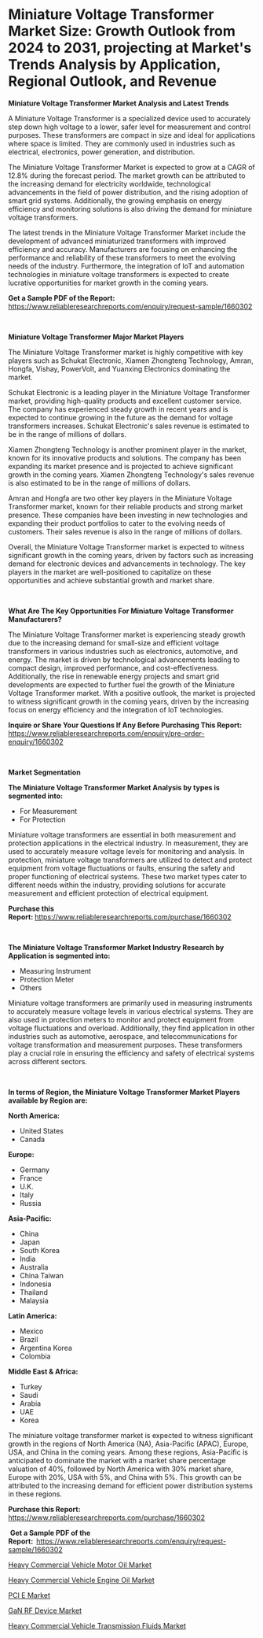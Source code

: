 <p><h1>Miniature Voltage Transformer Market Size: Growth Outlook from 2024 to 2031, projecting at Market's Trends Analysis by Application, Regional Outlook, and Revenue</h1></p><p><strong>Miniature Voltage Transformer Market Analysis and Latest Trends</strong></p>
<p><p>A Miniature Voltage Transformer is a specialized device used to accurately step down high voltage to a lower, safer level for measurement and control purposes. These transformers are compact in size and ideal for applications where space is limited. They are commonly used in industries such as electrical, electronics, power generation, and distribution.</p><p>The Miniature Voltage Transformer Market is expected to grow at a CAGR of 12.8% during the forecast period. The market growth can be attributed to the increasing demand for electricity worldwide, technological advancements in the field of power distribution, and the rising adoption of smart grid systems. Additionally, the growing emphasis on energy efficiency and monitoring solutions is also driving the demand for miniature voltage transformers.</p><p>The latest trends in the Miniature Voltage Transformer Market include the development of advanced miniaturized transformers with improved efficiency and accuracy. Manufacturers are focusing on enhancing the performance and reliability of these transformers to meet the evolving needs of the industry. Furthermore, the integration of IoT and automation technologies in miniature voltage transformers is expected to create lucrative opportunities for market growth in the coming years.</p></p>
<p><strong>Get a Sample PDF of the Report:&nbsp;</strong> <a href="https://www.reliableresearchreports.com/enquiry/request-sample/1660302">https://www.reliableresearchreports.com/enquiry/request-sample/1660302</a></p>
<p>&nbsp;</p>
<p><strong>Miniature Voltage Transformer Major Market Players</strong></p>
<p><p>The Miniature Voltage Transformer market is highly competitive with key players such as Schukat Electronic, Xiamen Zhongteng Technology, Amran, Hongfa, Vishay, PowerVolt, and Yuanxing Electronics dominating the market. </p><p>Schukat Electronic is a leading player in the Miniature Voltage Transformer market, providing high-quality products and excellent customer service. The company has experienced steady growth in recent years and is expected to continue growing in the future as the demand for voltage transformers increases. Schukat Electronic's sales revenue is estimated to be in the range of millions of dollars.</p><p>Xiamen Zhongteng Technology is another prominent player in the market, known for its innovative products and solutions. The company has been expanding its market presence and is projected to achieve significant growth in the coming years. Xiamen Zhongteng Technology's sales revenue is also estimated to be in the range of millions of dollars.</p><p>Amran and Hongfa are two other key players in the Miniature Voltage Transformer market, known for their reliable products and strong market presence. These companies have been investing in new technologies and expanding their product portfolios to cater to the evolving needs of customers. Their sales revenue is also in the range of millions of dollars.</p><p>Overall, the Miniature Voltage Transformer market is expected to witness significant growth in the coming years, driven by factors such as increasing demand for electronic devices and advancements in technology. The key players in the market are well-positioned to capitalize on these opportunities and achieve substantial growth and market share.</p></p>
<p>&nbsp;</p>
<p><strong>What Are The Key Opportunities For Miniature Voltage Transformer Manufacturers?</strong></p>
<p><p>The Miniature Voltage Transformer market is experiencing steady growth due to the increasing demand for small-size and efficient voltage transformers in various industries such as electronics, automotive, and energy. The market is driven by technological advancements leading to compact design, improved performance, and cost-effectiveness. Additionally, the rise in renewable energy projects and smart grid developments are expected to further fuel the growth of the Miniature Voltage Transformer market. With a positive outlook, the market is projected to witness significant growth in the coming years, driven by the increasing focus on energy efficiency and the integration of IoT technologies.</p></p>
<p><strong>Inquire or Share Your Questions If Any Before Purchasing This Report:</strong> <a href="https://www.reliableresearchreports.com/enquiry/pre-order-enquiry/1660302">https://www.reliableresearchreports.com/enquiry/pre-order-enquiry/1660302</a></p>
<p>&nbsp;</p>
<p><strong>Market Segmentation</strong></p>
<p><strong>The Miniature Voltage Transformer Market Analysis by types is segmented into:</strong></p>
<p><ul><li>For Measurement</li><li>For Protection</li></ul></p>
<p><p>Miniature voltage transformers are essential in both measurement and protection applications in the electrical industry. In measurement, they are used to accurately measure voltage levels for monitoring and analysis. In protection, miniature voltage transformers are utilized to detect and protect equipment from voltage fluctuations or faults, ensuring the safety and proper functioning of electrical systems. These two market types cater to different needs within the industry, providing solutions for accurate measurement and efficient protection of electrical equipment.</p></p>
<p><strong>Purchase this Report:&nbsp;</strong><a href="https://www.reliableresearchreports.com/purchase/1660302">https://www.reliableresearchreports.com/purchase/1660302</a></p>
<p>&nbsp;</p>
<p><strong>The Miniature Voltage Transformer Market Industry Research by Application is segmented into:</strong></p>
<p><ul><li>Measuring Instrument</li><li>Protection Meter</li><li>Others</li></ul></p>
<p><p>Miniature voltage transformers are primarily used in measuring instruments to accurately measure voltage levels in various electrical systems. They are also used in protection meters to monitor and protect equipment from voltage fluctuations and overload. Additionally, they find application in other industries such as automotive, aerospace, and telecommunications for voltage transformation and measurement purposes. These transformers play a crucial role in ensuring the efficiency and safety of electrical systems across different sectors.</p></p>
<p>&nbsp;</p>
<p><strong>In terms of Region, the Miniature Voltage Transformer Market Players available by Region are:</strong></p>
<p>
    <p> <strong> North America: </strong>
        <ul>
            <li>United States</li>
            <li>Canada</li>
        </ul>
        </p> 
    <p> <strong> Europe: </strong>
        <ul>
            <li>Germany</li>
            <li>France</li>
            <li>U.K.</li>
            <li>Italy</li>
            <li>Russia</li>
        </ul>
        </p> 
    <p> <strong> Asia-Pacific: </strong>
        <ul>
            <li>China</li>
            <li>Japan</li>
            <li>South Korea</li>
            <li>India</li>
            <li>Australia</li>
            <li>China Taiwan</li>
            <li>Indonesia</li>
            <li>Thailand</li>
            <li>Malaysia</li>
        </ul>
        </p> 
    <p> <strong> Latin America: </strong>
        <ul>
            <li>Mexico</li>
            <li>Brazil</li>
            <li>Argentina Korea</li>
            <li>Colombia</li>
        </ul>
        </p> 
    <p> <strong> Middle East & Africa: </strong>
        <ul>
            <li>Turkey</li>
            <li>Saudi</li>
            <li>Arabia</li>
            <li>UAE</li>
            <li>Korea</li>
        </ul>
    </p>
    </p>
<p><p>The miniature voltage transformer market is expected to witness significant growth in the regions of North America (NA), Asia-Pacific (APAC), Europe, USA, and China in the coming years. Among these regions, Asia-Pacific is anticipated to dominate the market with a market share percentage valuation of 40%, followed by North America with 30% market share, Europe with 20%, USA with 5%, and China with 5%. This growth can be attributed to the increasing demand for efficient power distribution systems in these regions.</p></p>
<p><strong>Purchase this Report: </strong><a href="https://www.reliableresearchreports.com/purchase/1660302">https://www.reliableresearchreports.com/purchase/1660302</a></p>
<p>&nbsp;<strong>Get a Sample PDF of the Report:&nbsp;&nbsp;</strong><a href="https://www.reliableresearchreports.com/enquiry/request-sample/1660302">https://www.reliableresearchreports.com/enquiry/request-sample/1660302</a></p>
<p><strong></strong></p>
<p><p><a href="https://sulfuric-clavicle-d39.notion.site/Heavy-Commercial-Vehicle-Motor-Oil-Market-with-the-goal-of-estimating-the-market-size-and-future-gro-0c3f760916034c839ba0e305819e71ce">Heavy Commercial Vehicle Motor Oil Market</a></p><p><a href="https://sulfuric-clavicle-d39.notion.site/Heavy-Commercial-Vehicle-Engine-Oil-Market-Research-Report-Provides-Critical-Insights-that-can-help--a9081a74b313423e92af0442f4c32294">Heavy Commercial Vehicle Engine Oil Market</a></p><p><a href="https://view.publitas.com/reportprime-1/insights-into-pci-e-market-size-analysing-market-share-trends-and-growth-from-2024-to-2031/">PCI E Market</a></p><p><a href="https://view.publitas.com/reportprime-1/gan-rf-device-market-analysis-examines-its-scope-on-growth-opportunities-and-forecasted-trends-spanning-from-2024-to-2031/">GaN RF Device Market</a></p><p><a href="https://automatic-knee-4c7.notion.site/Heavy-Commercial-Vehicle-Transmission-Fluids-Market-Size-Growing-and-Forecasted-for-period-from-2024-b0aeb514b9524bbcbe90f6901fb29678">Heavy Commercial Vehicle Transmission Fluids Market</a></p></p>